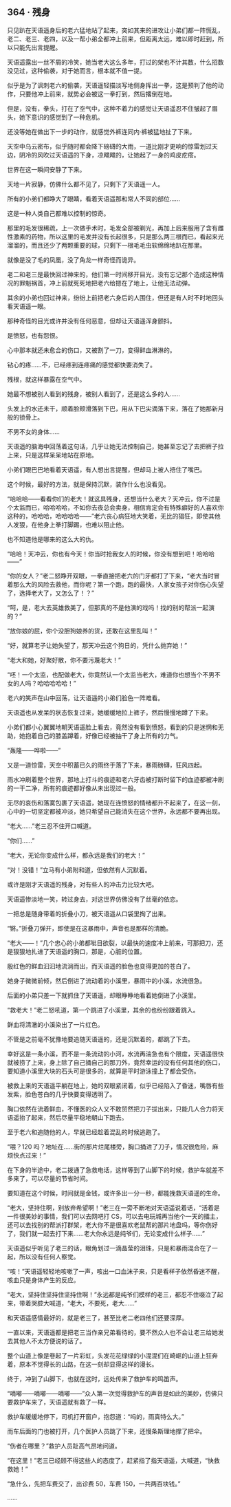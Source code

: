 ## 364 · 残身

只见趴在天语遥身后的老六猛地站了起来，突如其来的进攻让小弟们都一阵慌乱，老二、老三、老四，以及一帮小弟全都冲上前来，但距离太远，难以即时赶到，所以只能先出言提醒。

天语遥露出一丝不屑的冷笑，她当老大这么多年，打过的架也不计其数，什么招数没见过，这种偷袭，对于她而言，根本就不值一提。

似乎是为了讽刺老六的偷袭，天语遥轻描淡写地侧身挥出一拳，这是预判了他的动作，只要他冲上前来，就势必会被这一拳打到，然后撂倒在地。

但是，没有，拳头，打在了空气中，这种不着力的感觉让天语遥忍不住皱起了眉头，她下意识的感觉到了一种危机。

还没等她在做出下一步的动作，就感觉外裤连同内·裤被猛地扯了下来。

天空中乌云密布，似乎随时都会降下磅礴的大雨，一道比刚才更响的惊雷划过天边，阴冷的风吹过天语遥的下身，凉飕飕的，让她起了一身的鸡皮疙瘩。

世界在这一瞬间安静了下来。

天地一片寂静，仿佛什么都不见了，只剩下了天语遥一人。

所有的小弟们都睁大了眼睛，看着天语遥那和常人不同的部位……

这是一种人类自己都难以控制的惊奇。

那里的毛发很稀疏，上一次做手术时，毛发全部被剃光，再加上后来服用了含有雌性激素的药物，所以这里的毛发并没有长起很多，只是那么两三根而已，看起来光溜溜的，而且还少了两颗重要的球，只剩下一根毛毛虫软绵绵地趴在那里。

就像是没了毛的凤凰，没了角龙一样奇怪而诡异。

老二和老三是最快回过神来的，他们第一时间移开目光，没有忘记那个造成这种情况的罪魁祸首，冲上前就死死地把老六给摁在了地上，让他无法动弹。

其余的小弟也回过神来，纷纷上前把老六身后的人围住，但还是有人时不时地回头看天语遥一眼。

那种奇怪的目光或许并没有任何恶意，但却让天语遥浑身颤抖。

是愤怒，也有怨恨。

心中那本就还未愈合的伤口，又被割了一刀，变得鲜血淋淋的。

钻心的疼……不，已经疼到连疼痛的感觉都快要消失了。

残根，就这样暴露在空气中。

她最不想被别人看到的残身，被别人看到了，还是这么多的人……

头发上的水还未干，顺着脸颊滑落到下巴，用从下巴尖滴落下来，落在了她那新月般的锁骨上。

不男不女的身体……

天语遥的脑海中回荡着这句话，几乎让她无法控制自己，她甚至忘记了去把裤子拉上来，只是这样呆呆地站在原地。

小弟们眼巴巴地看着天语遥，有人想出言提醒，但却马上被人捂住了嘴巴。

这个时候，最好的方法，就是保持沉默，装作什么也没看见。

“哈哈哈——看看你们的老大！就这具残身，还想当什么老大？天冲云，你不过是个太监而已，哈哈哈哈，不如你去夜总会卖身，相信肯定会有特殊癖好的人喜欢你这种的，哈哈哈，哈哈哈哈——”老六丧心病狂地大笑着，无比的猖狂，即使其他人发狠，在他身上拳打脚踢，也难以阻止他。

也不知道他是哪来的这么大的仇。

“哈哈！天冲云，你也有今天！你当时抢我女人的时候，你没有想到吧！哈哈哈——”

“你的女人？”老二怒睁开双眼，一拳直接把老六的门牙都打了下来，“老大当时冒着那么大的风险去救他，而你呢？第一个跑，跑的最快，人家女孩子对你伤心失望了，选择老大了，又怎么了！？”

“呵，是，老大去英雄救美了，但那真的不是他演的戏吗！找的别的帮派一起演的？”

“放你娘的屁，你个没胆狗娘养的货，还敢在这里乱叫！”

“好，就算老子让她失望了，那天冲云这个狗日的，凭什么抛弃她！”

“老大和她，好聚好散，你不要污蔑老大！”

“呸！一个太监，也配做老大，你竟然认一个太监当老大，难道你也想当个不男不女的人吗？哈哈哈哈哈！”

老六的笑声在山中回荡，让天语遥的小弟们脸色一阵难看。

天语遥也从发呆的状态恢复过来，她缓缓地拉上裤子，然后慢慢地蹲了下来。

小弟们都小心翼翼地朝天语遥脸上看去，竟然没有看到愤怒，看到的只是迷惘和无助，她抱着自己的膝盖蹲着，好像已经被抽干了身上所有的力气。

“轰隆——哗啦——”

又是一道惊雷，天空中积蓄已久的雨终于落了下来，暴雨磅礴，狂风四起。

雨水冲刷着整个世界，那地上打斗的痕迹和老六牙齿被打断时留下的血迹都被冲刷的一干二净，所有的痕迹都好像从未出现过一般。

无尽的哀伤和落寞包裹了天语遥，她现在连愤怒的情绪都升不起来了，在这一刻，心中的一切坚定都被冲淡，她只希望自己能消失在这个世界，永远都不要再出现。

“老大……”老三忍不住开口喊道。

“你们……”

“老大，无论你变成什么样，都永远是我们的老大！”

“对！没错！”立马有小弟附和道，但依然有人沉默着。

或许是刚才天语遥的残身，对有些人的冲击力比较大吧。

天语遥惨淡地一笑，转过身去，对这世界仿佛没有了丝毫的依恋。

一把总是随身带着的折叠小刀，被天语遥从口袋里掏了出来。

“锵。”折叠刀弹开，即使是在这暴雨中，声音也是那样的清脆。

“老大——！”几个忠心的小弟都呲目欲裂，以最快的速度冲上前来，可那把刀，还是狠狠地扎进了天语遥的胸口，那是，心脏的位置。

殷红色的鲜血汩汩地流淌而出，而天语遥的脸色也变得更加的苍白了。

她身子微微前倾，然后倒进了流动着的小溪里，暴雨中的小溪，水流很急。

后面的小弟只差一下就抓住了天语遥，却眼睁睁地看着她倒进了小溪里。

“救老大！”老二怒吼道，第一个跳进了小溪里，其余的也纷纷跟着跳入。

鲜血将清澈的小溪染出了一片红色。

不管是之前毫不犹豫地要追随天语遥的，还是沉默着的，都跳了下去。

幸好这是一条小溪，而不是一条流动的小河，水流再湍急也有个限度，天语遥很快就被捞了上来，身上除了自己捅自己的那刀外，竟然幸运的没有任何其他的伤口，要知道小溪里大块的石头可是很多的，就算是平时游泳撞上了都会受伤。

被救上来的天语遥平躺在地上，她的双眼紧闭着，似乎已经陷入了昏迷，嘴唇有些发紫，脸色苍白的几乎快要变得透明了。

胸口依然在流着鲜血，不懂医的众人又不敢贸然把刀子拔出来，只能几人合力将天语遥抬了起来，然后尽量平稳地朝山下跑去。

至于老六和追随他的人，早就已经趁着混乱的时候逃跑了。

“喂？120 吗？地址在……街的那片烂尾楼旁，胸口捅进了刀子，情况很危险，麻烦快点过来！”

在下身的半途中，老二拨通了急救电话，这样等到了山脚下的时候，救护车就差不多来了，可以尽量的节省时间。

要知道在这个时候，时间就是金钱，或许多出一分一秒，都能挽救天语遥的生命。

“老大，坚持住啊，别放弃希望啊！”老三在一旁不断地对天语遥说着话，“活着是一件很美妙的事情，我们可以去网吧打 CS，可以去电玩城再当他个一天的擂主，还可以去找别的帮派打群架，老大你不是很喜欢老鼠帮的那片地盘吗，等你伤好了，我们就一起去打下来……老大你永远是纯爷们，无论变成什么样子……”

天语遥似乎听见了老三的话，眼角划过一滴晶莹的泪珠，只是和暴雨混合在了一起，所以没有任何人察觉。

“咳！”天语遥轻轻地咳嗽了一声，咳出一口血沫子来，只是看样子依然昏迷不醒，咳血只是身体产生的反应。

“老大，坚持住坚持住坚持住啊！”永远都是纯爷们模样的老三，都忍不住啜泣了起来，带着哭腔大喊道，“老大，不要死，老大……”

和天语遥感情最好的，就是老三了，甚至比老二老四他们还要深厚。

一直以来，天语遥都是把老三当作亲兄弟看待的，要不然众人也不会让老三给她发去其他人不太方便说的话了。

整个山道上像是卷起了一片彩虹，头发花花绿绿的小混混们在崎岖的山道上狂奔着，原本不觉得长的山路，在这一刻却显得这样的漫长。

终于，冲到了山脚下，也就在这时，远处传来了救护车的鸣笛声。

“嘀嘟——嘀嘟——嘀嘟——”众人第一次觉得救护车的声音是如此的美妙，仿佛只要救护车来了，天语遥就有救了一样。

救护车缓缓地停下，司机打开窗户，抱怨道：“吗的，雨真特么大。”

而车后面的门也被打开，几个医护人员跳了下来，还慢条斯理地撑了把伞。

“伤者在哪里？”救护人员趾高气昂地问道。

“在这里！”老三已经顾不得这些人的态度了，赶紧指了指天语遥，大喊道，“快救救她！”

“急什么，先把车费交了，出诊费 50，车费 150，一共两百块钱。”

……
